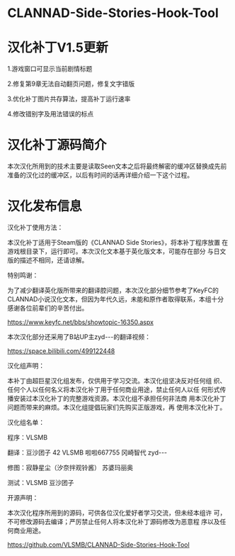 # CLANNAD-Side-Stories-Hook-Tool

# 汉化补丁V1.5更新

1.游戏窗口可显示当前剧情标题

2.修复第9章无法自动翻页问题，修复文字错版

3.优化补丁图片共存算法，提高补丁运行速率

4.修改错别字及用法错误的标点

# 汉化补丁源码简介

本次汉化所用到的技术主要是读取Seen文本之后将最终解密的缓冲区替换成先前准备的汉化过的缓冲区，以后有时间的话再详细介绍一下这个过程。

# 汉化发布信息

汉化补丁使用方法：

本汉化补丁适用于Steam版的《CLANNAD Side Stories》，将本补丁程序放置
在游戏根目录下，运行即可。本次汉化文本基于英化版文本，可能存在部分
与日文版的描述不相同，还请谅解。

特别鸣谢：

为了减少翻译英化版所带来的翻译腔问题，本次汉化部分细节参考了KeyFC的
CLANNAD小说汉化文本，但因为年代久远，未能和原作者取得联系，本组十分
感谢各位前辈们的辛苦付出。

https://www.keyfc.net/bbs/showtopic-16350.aspx

本次汉化部分还采用了B站UP主zyd---的翻译视频：

https://space.bilibili.com/499122448

汉化组声明：

本补丁由超巨星汉化组发布，仅供用于学习交流。本汉化组坚决反对任何组
织、任何个人以任何名义将本汉化补丁用于任何商业用途，禁止任何人以任
何形式传播安装过本汉化补丁的完整游戏资源。本汉化组不承担任何非法商
用本汉化补丁问题而带来的麻烦。本汉化组提倡玩家们先购买正版游戏，再
使用本汉化补丁。

汉化组名单：

程序：VLSMB

翻译：豆沙团子 42 VLSMB 啦啦667755 冈崎智代 zyd---

修图：寂静星尘（汐奈拌观铃酱） 苏婆玛丽奥

测试：VLSMB 豆沙团子

开源声明：

本次汉化程序所用到的源码，可供各位汉化爱好者学习交流，但未经本组许
可，不可修改源码去编译；严厉禁止任何人将本汉化补丁源码修改为恶意程
序以及任何商业用途。

https://github.com/VLSMB/CLANNAD-Side-Stories-Hook-Tool

